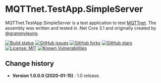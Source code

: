MQTTnet.TestApp.SimpleServer
====================================

MQTTnet.TestApp.SimpleServer is a test application to test [MQTTnet](https://github.com/chkr1011/MQTTnet).
The assembly was written and tested in .Net Core 3.1 and originally created by [@grammyleung](https://github.com/grammyleung).

[![Build status](https://ci.appveyor.com/api/projects/status/1j2g0x4y6xahj3pe?svg=true)](https://ci.appveyor.com/project/SeppPenner/mqttnet-testapp-simpleserver)
[![GitHub issues](https://img.shields.io/github/issues/SeppPenner/MQTTnet.TestApp.SimpleServer.svg)](https://github.com/SeppPenner/MQTTnet.TestApp.SimpleServer/issues)
[![GitHub forks](https://img.shields.io/github/forks/SeppPenner/MQTTnet.TestApp.SimpleServer.svg)](https://github.com/SeppPenner/MQTTnet.TestApp.SimpleServer/network)
[![GitHub stars](https://img.shields.io/github/stars/SeppPenner/MQTTnet.TestApp.SimpleServer.svg)](https://github.com/SeppPenner/MQTTnet.TestApp.SimpleServer/stargazers)
[![License: MIT](https://img.shields.io/badge/License-MIT-blue.svg)](https://raw.githubusercontent.com/SeppPenner/MQTTnet.TestApp.SimpleServer/master/License.txt)
[![Known Vulnerabilities](https://snyk.io/test/github/SeppPenner/MQTTnet.TestApp.SimpleServer/badge.svg)](https://snyk.io/test/github/SeppPenner/MQTTnet.TestApp.SimpleServer)

Change history
--------------

* **Version 1.0.0.0 (2020-01-15)** : 1.0 release.
